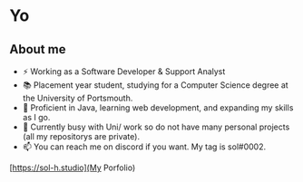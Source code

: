 # Yo

## About me

- ⚡ Working as a Software Developer & Support Analyst
- 📚 Placement year student, studying for a Computer Science degree at the University of Portsmouth.
- 🔭 Proficient in Java, learning web development, and expanding my skills as I go.
- 🤔 Currently busy with Uni/ work so do not have many personal projects (all my repositorys are private).
- 📫 You can reach me on discord if you want. My tag is sol#0002.

[https://sol-h.studio](My Porfolio)
